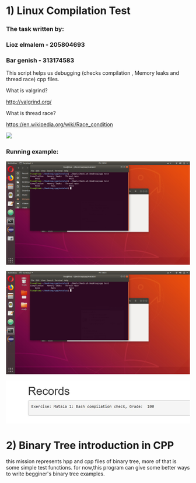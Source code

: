 # 1) Linux Compilation Test

### The task written by:

### Lioz elmalem - 205804693

### Bar genish - 313174583

This script helps us debugging (checks compilation , Memory leaks and thread race) cpp files.

What is valgrind?

http://valgrind.org/

What is thread race?

https://en.wikipedia.org/wiki/Race_condition


![](https://cdn-images-1.medium.com/max/1600/1*On4XLx1lPeEAvJLrmojd1g.jpeg)

### Running example:

![](https://github.com/Elmalem/CPP-Assigments/blob/master/fail.jpeg?raw=true)

![](https://github.com/Elmalem/CPP-Assigments/blob/master/success.jpeg?raw=true)

![](https://github.com/Elmalem/CPP-Assigments/blob/master/grade.JPG?raw=true)


# 2) Binary Tree introduction in CPP

this mission represents hpp and cpp files of binary tree,
more of that is some simple test functions.
for now,this program can give some better ways to write begginer's binary tree examples.
